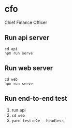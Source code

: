 # cfo
Chief Finance Officer

## Run api server

```
cd api
npm run serve
```

## Run web server

```
cd web
npm run serve
```

## Run end-to-end test

1. run api
1. `cd web`
1. `yarn test:e2e --headless`
